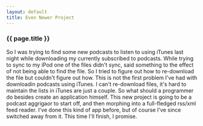 ```yaml
---
layout: default
title: Even Newer Project
---
```


### {{ page.title }}
So I was trying to find some new podcasts to listen to using iTunes last night while downloading my currently subscribed to podcasts.  While trying to sync to my iPod one of the files didn't sync, said something to the effect of not being able to find the file.  So I tried to figure out how to re-download the file but couldn't figure out how.  This is not the first problem I've had with downloadin podcasts using iTunes.  I can't re-download files, it's hard to maintain the lists in iTunes are just a couple.  So what should a programmer do besides create an application himself.  This new project is going to be a podcast aggrigaor to start off, and then morphing into a full-fledged rss/xml feed reader.  I've done this kind of app before, but of course I've since switched away from it.  This time I'll finish, I promise.
